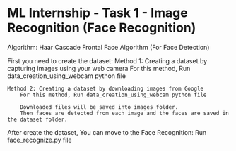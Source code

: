 # ML Internship - Task 1 - Image Recognition (Face Recognition)

Algorithm: Haar Cascade Frontal Face Algorithm (For Face Detection)

First you need to create the dataset:
    Method 1: Creating a dataset by capturing images using your web camera 
        For this method, Run data_creation_using_webcam python file

    Method 2: Creating a dataset by downloading images from Google
        For this method, Run data_creation_using_webcam python file

        Downloaded files will be saved into images folder.
        Then faces are detected from each image and the faces are saved in the dataset folder.

After create the dataset, You can move to the Face Recognition:
    Run face_recognize.py file



